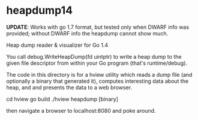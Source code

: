 heapdump14
==========

**UPDATE**: Works with go 1.7 format, but tested only when DWARF info was provided; without DWARF info the heapdump cannot show much.

Heap dump reader &amp; visualizer for Go 1.4

You call debug.WriteHeapDump(fd uintptr) to write a heap dump to the given
file descriptor from within your Go program (that's runtime/debug).

The code in this directory is for a hview utility which reads a dump file
(and optionally a binary that generated it), computes interesting data
about the heap, and and presents the data to a web browser.

cd hview
go build
./hview heapdump [binary]

then navigate a browser to localhost:8080 and poke around.
